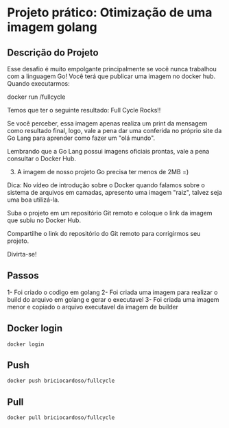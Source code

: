 # Projeto prático: Otimização de uma imagem golang

##  Descrição do Projeto
Esse desafio é muito empolgante principalmente se você nunca trabalhou com a linguagem Go!
Você terá que publicar uma imagem no docker hub. Quando executarmos:

docker run <seu-user>/fullcycle

Temos que ter o seguinte resultado: Full Cycle Rocks!!

Se você perceber, essa imagem apenas realiza um print da mensagem como resultado final, logo, vale a pena dar uma conferida no próprio site da Go Lang para aprender como fazer um "olá mundo".

Lembrando que a Go Lang possui imagens oficiais prontas, vale a pena consultar o Docker Hub.

3) A imagem de nosso projeto Go precisa ter menos de 2MB =)

Dica: No vídeo de introdução sobre o Docker quando falamos sobre o sistema de arquivos em camadas, apresento uma imagem "raiz", talvez seja uma boa utilizá-la.

Suba o projeto em um repositório Git remoto e coloque o link da imagem que subiu no Docker Hub.

Compartilhe o link do repositório do Git remoto para corrigirmos seu projeto.

Divirta-se!

## Passos
1- Foi criado o codigo em golang
2- Foi criada uma imagem para realizar o build do arquivo em golang e gerar o executavel
3- Foi criada uma imagem menor e copiado o arquivo executavel da imagem de builder

## Docker login

```
docker login
```
## Push

```
docker push briciocardoso/fullcycle
```
## Pull

```
docker pull briciocardoso/fullcycle
```
